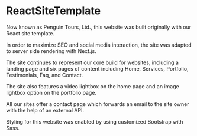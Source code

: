 # ReactSiteTemplate

Now known as Penguin Tours, Ltd., this website was built originally with our React site template.

In order to maximize SEO and social media interaction, the site was adapted to server side rendering
with Next.js.

The site continues to represent our core build for websites, including a landing page and six pages of content including Home, Services, Portfolio, Testimonials, Faq, and Contact.

The site also features a video lightbox on the home page and an image lightbox option on the portfolio page.

All our sites offer a contact page which forwards an email to the site owner with the help of an external API.

Styling for this website was enabled by using customized Bootstrap with Sass.
